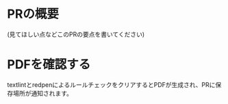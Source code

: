 # PRの概要
(見てほしい点などこのPRの要点を書いてください)


# PDFを確認する
textlintとredpenによるルールチェックをクリアするとPDFが生成され、PRに保存場所が通知されます。

